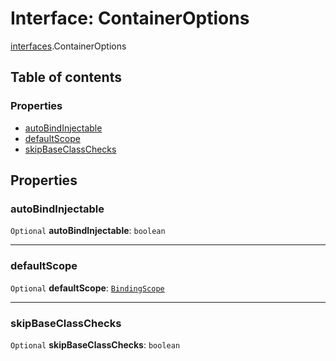 # Interface: ContainerOptions

[interfaces](/en/auto-docs/free-layout-editor/modules/interfaces.md).ContainerOptions

## Table of contents

### Properties

* [autoBindInjectable](/en/auto-docs/free-layout-editor/interfaces/interfaces.ContainerOptions.md#autobindinjectable)
* [defaultScope](/en/auto-docs/free-layout-editor/interfaces/interfaces.ContainerOptions.md#defaultscope)
* [skipBaseClassChecks](/en/auto-docs/free-layout-editor/interfaces/interfaces.ContainerOptions.md#skipbaseclasschecks)

## Properties

### autoBindInjectable

`Optional` **autoBindInjectable**: `boolean`

***

### defaultScope

`Optional` **defaultScope**: [`BindingScope`](/en/auto-docs/free-layout-editor/types/interfaces.BindingScope.md)

***

### skipBaseClassChecks

`Optional` **skipBaseClassChecks**: `boolean`
